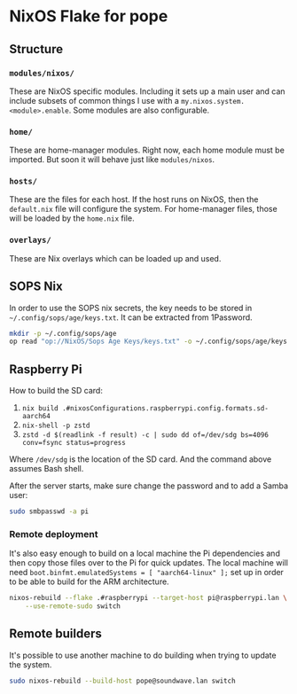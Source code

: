 # NixOS Flake for pope

## Structure

### `modules/nixos/`

These are NixOS specific modules. Including it sets up a main user and can include subsets of common things I use with a `my.nixos.system.<module>.enable`. Some modules are also configurable.

### `home/`

These are home-manager modules. Right now, each home module must be imported. But soon it will behave just like `modules/nixos`.

### `hosts/`

These are the files for each host. If the host runs on NixOS, then the `default.nix` file will configure the system. For home-manager files, those will be loaded by the `home.nix` file.

### `overlays/`

These are Nix overlays which can be loaded up and used.

## SOPS Nix

In order to use the SOPS nix secrets, the key needs to be stored in `~/.config/sops/age/keys.txt`. It can be extracted from 1Password.

```sh
mkdir -p ~/.config/sops/age
op read "op://NixOS/Sops Age Keys/keys.txt" -o ~/.config/sops/age/keys.txt
```

## Raspberry Pi

How to build the SD card:

  1. `nix build .#nixosConfigurations.raspberrypi.config.formats.sd-aarch64`
  2. `nix-shell -p zstd`
  3. `zstd -d $(readlink -f result) -c | sudo dd of=/dev/sdg bs=4096 conv=fsync status=progress`

Where `/dev/sdg` is the location of the SD card. And the command above assumes Bash shell.

After the server starts, make sure change the password and to add a Samba user:

```sh
sudo smbpasswd -a pi
```

### Remote deployment

It's also easy enough to build on a local machine the Pi dependencies and then copy those files over to the Pi for quick updates. The local machine will need `boot.binfmt.emulatedSystems = [ "aarch64-linux" ];` set up in order to be able to build for the ARM architecture.

```sh
nixos-rebuild --flake .#raspberrypi --target-host pi@raspberrypi.lan \
    --use-remote-sudo switch
```

## Remote builders

It's possible to use another machine to do building when trying to update the system.

```sh
sudo nixos-rebuild --build-host pope@soundwave.lan switch
```
